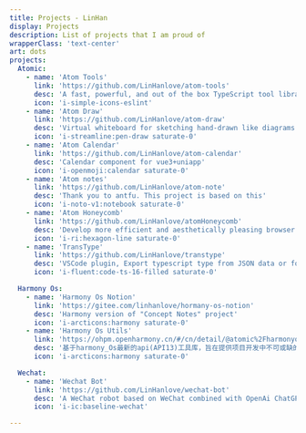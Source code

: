 ```yaml
---
title: Projects - LinHan
display: Projects
description: List of projects that I am proud of
wrapperClass: 'text-center'
art: dots
projects:
  Atomic:
    - name: 'Atom Tools'
      link: 'https://github.com/LinHanlove/atom-tools'
      desc: 'A fast, powerful, and out of the box TypeScript tool library'
      icon: 'i-simple-icons-eslint'
    - name: 'Atom Draw'
      link: 'https://github.com/LinHanlove/atom-draw'
      desc: 'Virtual whiteboard for sketching hand-drawn like diagrams'
      icon: 'i-streamline:pen-draw saturate-0'
    - name: 'Atom Calendar'
      link: 'https://github.com/LinHanlove/atom-calendar'
      desc: 'Calendar component for vue3+uniapp'
      icon: 'i-openmoji:calendar saturate-0'
    - name: 'Atom notes'
      link: 'https://github.com/LinHanlove/atom-note'
      desc: 'Thank you to antfu. This project is based on this'
      icon: 'i-noto-v1:notebook saturate-0'
    - name: 'Atom Honeycomb'
      link: 'https://github.com/LinHanlove/atomHoneycomb'
      desc: 'Develop more efficient and aesthetically pleasing browser plugins'
      icon: 'i-ri:hexagon-line saturate-0'
    - name: 'TransType'
      link: 'https://github.com/LinHanlove/transtype'
      desc: 'VSCode plugin, Export typescript type from JSON data or formatted markdown table data'
      icon: 'i-fluent:code-ts-16-filled saturate-0'

  Harmony Os:
    - name: 'Harmony Os Notion'
      link: 'https://gitee.com/linhanlove/hormany-os-notion'
      desc: 'Harmony version of "Concept Notes" project'
      icon: 'i-arcticons:harmony saturate-0'
    - name: 'Harmony Os Utils'
      link: 'https://ohpm.openharmony.cn/#/cn/detail/@atomic%2Fharmonyos-utils'
      desc: '基于harmony_Os最新的api(API13)工具库，旨在提供项目开发中不可或缺的实用工具函数'
      icon: 'i-arcticons:harmony saturate-0'

  Wechat:
    - name: 'Wechat Bot'
      link: 'https://github.com/LinHanlove/wechat-bot'
      desc: 'A WeChat robot based on WeChat combined with OpenAi ChatGPT/Kimi/iFlytek and other AI services.'
      icon: 'i-ic:baseline-wechat'

---
```


<!-- @layout-full-width -->

<ListProjects :projects="frontmatter.projects" />
